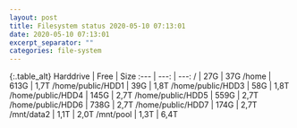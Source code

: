 ```yaml
---
layout: post
title: Filesystem status 2020-05-10 07:13:01
date: 2020-05-10 07:13:01
excerpt_separator: ""
categories: file-system
---
```

{:.table_alt}
Harddrive | Free | Size
:--- | ---: | ---:
/ | 27G | 37G
/home | 613G | 1,7T
/home/public/HDD1 | 39G | 1,8T
/home/public/HDD3 | 58G | 1,8T
/home/public/HDD4 | 145G | 2,7T
/home/public/HDD5 | 559G | 2,7T
/home/public/HDD6 | 738G | 2,7T
/home/public/HDD7 | 174G | 2,7T
/mnt/data2 | 1,1T | 2,0T
/mnt/pool | 1,3T | 6,4T
